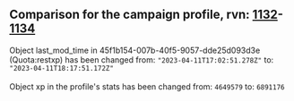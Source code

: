 ## Comparison for the campaign profile, rvn: [1132](https://github.com/PRO100KatYT/FortniteProfileRevisions/tree/main/profiles/campaign/1132%20campaign.json)-[1134](https://github.com/PRO100KatYT/FortniteProfileRevisions/tree/main/profiles/campaign/1134%20campaign.json)

Object last_mod_time in 45f1b154-007b-40f5-9057-dde25d093d3e (Quota:restxp) has been changed from: `"2023-04-11T17:02:51.278Z"` to: `"2023-04-11T18:17:51.172Z"`
<br><br>
Object xp in the profile's stats has been changed from: `4649579` to: `6891176`
<br><br>
